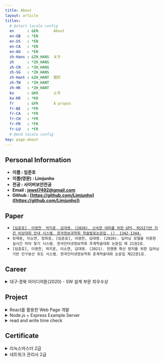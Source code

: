 ```yaml
---
title: About
layout: article
titles: 
  # @start locale config
  en      : &EN       About
  en-GB   : *EN
  en-US   : *EN
  en-CA   : *EN
  en-AU   : *EN
  zh-Hans : &ZH_HANS  关于
  zh      : *ZH_HANS
  zh-CN   : *ZH_HANS
  zh-SG   : *ZH_HANS
  zh-Hant : &ZH_HANT  關於
  zh-TW   : *ZH_HANT
  zh-HK   : *ZH_HANT
  ko      : &KO       소개
  ko-KR   : *KO
  fr      : &FR       À propos
  fr-BE   : *FR
  fr-CA   : *FR
  fr-CH   : *FR
  fr-FR   : *FR
  fr-LU   : *FR
  # @end locale config
key: page-about
---
```


## Personal Information  

* **이름 : 임준호**
* **이름(영문) : Limjunho**  
* **전공 : 사이버보안전공**
* **Email : jewel7492@gmail.com**
* **Github : [https://github.com/Limjunho]([https://github.com/Limjunho])**

## Paper  
* [`[임준호], 이영찬, 박지훈, 김대영. (2020). 신속한 대피를 위한 GPS, RSSI기반 지진 비상대피 안내 시스템. 한국정보과학회 학술발표논문집, (), 1342-1344.`](https://www.dbpia.co.kr/journal/articleDetail?nodeId=NODE09874770)
* `장재원, 이소연, 양희웅, [임준호], 이영찬, 김대영. (2020). 딥러닝 모델을 이용한 실시간 미아 찾기 시스템. 한국인터넷정보학회 추계학술대회 논문집 제 21권2호.`
* `[임준호], 이영찬, 박지훈, 이소연, 김대영. (2021). 전염병 확산 방지를 위한 딥러닝 기반 인구분산 유도 시스템. 한국인터넷정보학회 춘계학술대회 논문집 제22권1호.`

## Career  
<details>
<summary>대구·경북 아이디어톤(2020) - SW 설계 부문 최우수상</summary>
<div markdown="1">       
<style>
    *:focus { outline:none; }
</style>

![test](/assets/about/상장.png)  

</div>
</details>

## Project  
<details>
<summary>React를 활용한 Web Page 개발</summary>
<div markdown="1">       
<style>
    *:focus { outline:none; }
</style>

업데이트예정

</div>
</details>

<details>
<summary>Node.js + Express Example Server</summary>
<div markdown="1">       
<style>
    *:focus { outline:none; }
</style>

업데이트예정

</div>
</details>

<details>
<summary>read and write time check</summary>
<div markdown="1">       
<style>
    *:focus { outline:none; }
</style>

업데이트예정

</div>
</details>

## Certificate  
<details>
<summary>리눅스마스터 2급</summary>
<div markdown="1">       
<style>
    *:focus { outline:none; }
</style>

![리눅스마스터](/assets/about/linuxmaster.jpg)  

</div>
</details>
<details>
<summary>네트워크 관리사 2급</summary>
<div markdown="1">       
<style>
    *:focus { outline:none; }
</style>

![네트워크관리사](/assets/about/네트워크관리사2급.jpg)  

</div>
</details>